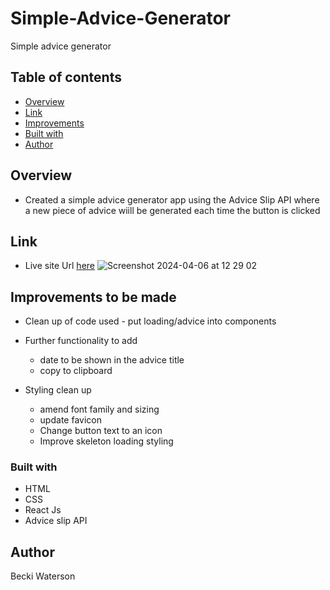 # Simple-Advice-Generator

Simple advice generator 

## Table of contents

- [Overview](#overview)
- [Link](#link)
- [Improvements](#Improvements-to-be-made)
- [Built with](#built-with)
- [Author](#author)

## Overview
- Created a simple advice generator app using the Advice Slip API
where a new piece of advice wiill be generated each time the button is clicked

## Link
- Live site Url <a href="https://beckissimpleadvicegenerator.netlify.app">here</a>
![Screenshot 2024-04-06 at 12 29 02](https://github.com/Becki82/Simple-Advice-Generator/assets/84802516/60b7e98f-dd4f-4616-98b7-266ee25d0dea)


## Improvements to be made

- Clean up of code used - put loading/advice into components
  
- Further functionality to add
    - date to be shown in the advice title
    - copy to clipboard
 
- Styling clean up 
    - amend font family and sizing
    - update favicon
    - Change button text to an icon
    - Improve skeleton loading styling

### Built with

- HTML
- CSS 
- React Js
- Advice slip API

## Author
Becki Waterson
